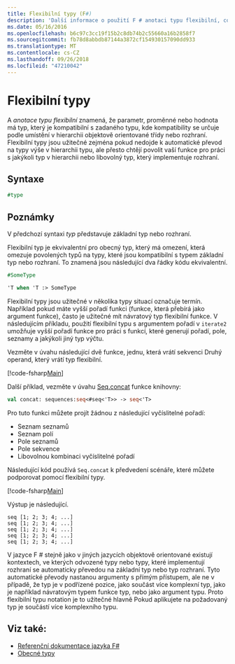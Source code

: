 ```yaml
---
title: Flexibilní typy (F#)
description: 'Další informace o použití F # anotaci typu flexibilní, což znamená, že parametr, proměnné nebo hodnota má typ, který je kompatibilní s zadaného typu.'
ms.date: 05/16/2016
ms.openlocfilehash: b6c97c3cc19f15b2c8db74b2c55660a16b2858f7
ms.sourcegitcommit: fb78d8abbdb87144a3872cf154930157090dd933
ms.translationtype: MT
ms.contentlocale: cs-CZ
ms.lasthandoff: 09/26/2018
ms.locfileid: "47210042"
---
```

# <a name="flexible-types"></a>Flexibilní typy

A *anotace typu flexibilní* znamená, že parametr, proměnné nebo hodnota má typ, který je kompatibilní s zadaného typu, kde kompatibility se určuje podle umístění v hierarchii objektově orientované třídy nebo rozhraní. Flexibilní typy jsou užitečné zejména pokud nedojde k automatické převod na typy výše v hierarchii typu, ale přesto chtějí povolit vaší funkce pro práci s jakýkoli typ v hierarchii nebo libovolný typ, který implementuje rozhraní.

## <a name="syntax"></a>Syntaxe

```fsharp
#type
```

## <a name="remarks"></a>Poznámky

V předchozí syntaxi *typ* představuje základní typ nebo rozhraní.

Flexibilní typ je ekvivalentní pro obecný typ, který má omezení, která omezuje povolených typů na typy, které jsou kompatibilní s typem základní typ nebo rozhraní. To znamená jsou následující dva řádky kódu ekvivalentní.

```fsharp
#SomeType

'T when 'T :> SomeType
```

Flexibilní typy jsou užitečné v několika typy situací označuje termín. Například pokud máte vyšší pořadí funkci (funkce, která přebírá jako argument funkce), často je užitečné mít návratový typ flexibilní funkce. V následujícím příkladu, použití flexibilní typu s argumentem pořadí v `iterate2` umožňuje vyšší pořadí funkce pro práci s funkcí, které generují pořadí, pole, seznamy a jakýkoli jiný typ výčtu.

Vezměte v úvahu následující dvě funkce, jednu, která vrátí sekvenci Druhý operand, který vrátí typ flexibilní.

[!code-fsharp[Main](../../../samples/snippets/fsharp/lang-ref-2/snippet4101.fs)]

Další příklad, vezměte v úvahu [Seq.concat](https://msdn.microsoft.com/library/2eeb69a9-fc2f-4b7d-8dee-101fa2b00712) funkce knihovny:

```fsharp
val concat: sequences:seq<#seq<'T>> -> seq<'T>
```

Pro tuto funkci můžete projít žádnou z následující vyčíslitelné pořadí:

- Seznam seznamů
- Seznam polí
- Pole seznamů
- Pole sekvence
- Libovolnou kombinaci vyčíslitelné pořadí

Následující kód používá `Seq.concat` k předvedení scénáře, které můžete podporovat pomocí flexibilní typy.

[!code-fsharp[Main](../../../samples/snippets/fsharp/lang-ref-2/snippet4102.fs)]

Výstup je následující.

```
seq [1; 2; 3; 4; ...]
seq [1; 2; 3; 4; ...]
seq [1; 2; 3; 4; ...]
seq [1; 2; 3; 4; ...]
seq [1; 2; 3; 4; ...]
```

V jazyce F # stejně jako v jiných jazycích objektově orientované existují kontextech, ve kterých odvozené typy nebo typy, které implementují rozhraní se automaticky převedou na základní typ nebo typ rozhraní. Tyto automatické převody nastanou argumenty s přímým přístupem, ale ne v případě, že typ je v podřízené pozice, jako součást více komplexní typ, jako je například návratovým typem funkce typ, nebo jako argument typu. Proto flexibilní typu notation je to užitečné hlavně Pokud aplikujete na požadovaný typ je součástí více komplexního typu.

## <a name="see-also"></a>Viz také:

- [Referenční dokumentace jazyka F#](index.md)
- [Obecné typy](generics/index.md)
